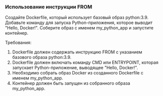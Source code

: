 
### Использование инструкции FROM

Создайте Dockerfile, который использует базовый образ python:3.9.  
Добавьте команду для запуска Python-приложения, которое выводит "Hello, Docker!". Соберите образ с именем my_python_app и запустите контейнер.

Требования:
1. Dockerfile должен содержать инструкцию FROM с указанием базового образа python:3.9. 
2. Dockerfile должен включать команду CMD или ENTRYPOINT, которая запускает Python-приложение, выводящее "Hello, Docker!". 
3. Необходимо собрать образ Docker из созданного Dockerfile с именем my_python_app. 
4. Контейнер должен быть запущен из собранного образа my_python_app.